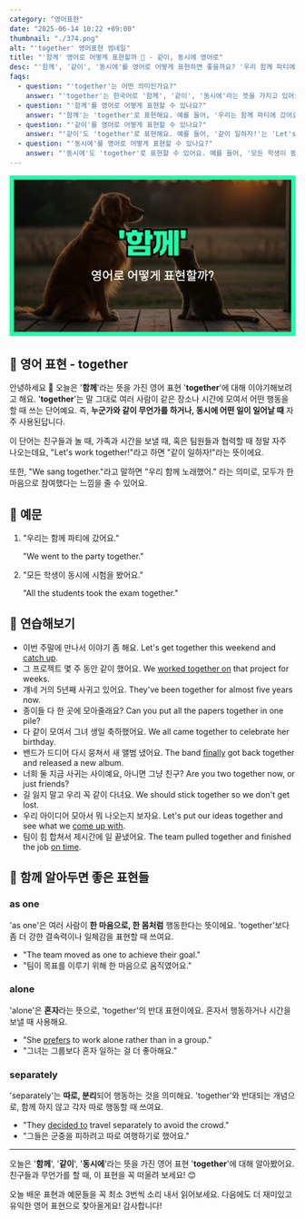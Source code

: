 ```yaml
---
category: "영어표현"
date: "2025-06-14 10:22 +09:00"
thumbnail: "./374.png"
alt: "'together' 영어표현 썸네일"
title: "'함께' 영어로 어떻게 표현할까 🤝 - 같이, 동시에 영어로"
desc: "'함께', '같이', '동시에'를 영어로 어떻게 표현하면 좋을까요? '우리 함께 파티에 갔어요.', '모든 학생이 동시에 시험을 봤어요.' 등을 영어로 표현하는 법을 배워봅시다. 다양한 예문을 통해서 연습하고 본인의 표현으로 만들어 보세요."
faqs:
  - question: "'together'는 어떤 의미인가요?"
    answer: "'together'는 한국어로 '함께', '같이', '동시에'라는 뜻을 가지고 있어요. 여러 사람이 한 장소나 시간에 모여서 어떤 행동을 할 때 사용해요."
  - question: "'함께'를 영어로 어떻게 표현할 수 있나요?"
    answer: "'함께'는 'together'로 표현해요. 예를 들어, '우리는 함께 파티에 갔어요.'는 'We went to the party together.' 라고 말할 수 있어요."
  - question: "'같이'를 영어로 어떻게 표현할 수 있나요?"
    answer: "'같이'도 'together'로 표현해요. 예를 들어, '같이 일하자!'는 'Let's work together!'라고 말해요."
  - question: "'동시에'를 영어로 어떻게 표현할 수 있나요?"
    answer: "'동시에'도 'together'로 표현할 수 있어요. 예를 들어, '모든 학생이 동시에 시험을 봤어요.'는 'All the students took the exam together.'라고 해요."
---
```


!['together' 영어표현](./374.png)

## 🌟 영어 표현 - together

안녕하세요 👋 오늘은 '**함께**'라는 뜻을 가진 영어 표현 '**together**'에 대해 이야기해보려고 해요. '**together**'는 말 그대로 여러 사람이 같은 장소나 시간에 모여서 어떤 행동을 할 때 쓰는 단어예요. 즉, **누군가와 같이 무언가를 하거나, 동시에 어떤 일이 일어날 때** 자주 사용된답니다.

이 단어는 친구들과 놀 때, 가족과 시간을 보낼 때, 혹은 팀원들과 협력할 때 정말 자주 나오는데요, "Let's work together!"라고 하면 "같이 일하자!"라는 뜻이에요.

또한, "We sang together."라고 말하면 "우리 함께 노래했어." 라는 의미로, 모두가 한 마음으로 참여했다는 느낌을 줄 수 있어요.

## 📖 예문

1. "우리는 함께 파티에 갔어요."

   "We went to the party together."

2. "모든 학생이 동시에 시험을 봤어요."

   "All the students took the exam together."

## 💬 연습해보기

<ul data-interactive-list>

  <li data-interactive-item>
    <span data-toggler>이번 주말에 만나서 이야기 좀 해요.</span>
    <span data-answer>Let's get together this weekend and <a href="/blog/in-english/021.catch-up-on/">catch up</a>.</span>
  </li>

  <li data-interactive-item>
    <span data-toggler>그 프로젝트 몇 주 동안 같이 했어요.</span>
    <span data-answer>We <a href="/blog/in-english/370.work-on/">worked together on</a> that project for weeks.</span>
  </li>

  <li data-interactive-item>
    <span data-toggler>걔네 거의 5년째 사귀고 있어요.</span>
    <span data-answer>They've been together for almost five years now.</span>
  </li>

  <li data-interactive-item>
    <span data-toggler>종이들 다 한 곳에 모아줄래요?</span>
    <span data-answer>Can you put all the papers together in one pile?</span>
  </li>

  <li data-interactive-item>
    <span data-toggler>다 같이 모여서 그녀 생일 축하했어요.</span>
    <span data-answer>We all came together to celebrate her birthday.</span>
  </li>

  <li data-interactive-item>
    <span data-toggler>밴드가 드디어 다시 뭉쳐서 새 앨범 냈어요.</span>
    <span data-answer>The band <a href="/blog/in-english/182.finally/">finally</a> got back together and released a new album.</span>
  </li>

  <li data-interactive-item>
    <span data-toggler>너희 둘 지금 사귀는 사이예요, 아니면 그냥 친구?</span>
    <span data-answer>Are you two together now, or just friends?</span>
  </li>

  <li data-interactive-item>
    <span data-toggler>길 잃지 말고 우리 꼭 같이 다녀요.</span>
    <span data-answer>We should stick together so we don't get lost.</span>
  </li>

  <li data-interactive-item>
    <span data-toggler>우리 아이디어 모아서 뭐 나오는지 보자요.</span>
    <span data-answer>Let's put our ideas together and see what we <a href="/blog/아이디어를-생각하다-영어표현/">come up with</a>.</span>
  </li>

  <li data-interactive-item>
    <span data-toggler>팀이 힘 합쳐서 제시간에 일 끝냈어요.</span>
    <span data-answer>The team pulled together and finished the job <a href="/blog/vocab-1/043.on-time/">on time</a>.</span>
  </li>

</ul>

## 🤝 함께 알아두면 좋은 표현들

### as one

'as one'은 여러 사람이 **한 마음으로, 한 몸처럼** 행동한다는 뜻이에요. 'together'보다 좀 더 강한 결속력이나 일체감을 표현할 때 쓰여요.

- "The team moved as one to achieve their goal."
- "팀이 목표를 이루기 위해 한 마음으로 움직였어요."

### alone

'alone'은 **혼자**라는 뜻으로, 'together'의 반대 표현이에요. 혼자서 행동하거나 시간을 보낼 때 사용해요.

- "She [prefers](/blog/in-english/191.prefer/) to work alone rather than in a group."
- "그녀는 그룹보다 혼자 일하는 걸 더 좋아해요."

### separately

'separately'는 **따로, 분리**되어 행동하는 것을 의미해요. 'together'와 반대되는 개념으로, 함께 하지 않고 각자 따로 행동할 때 쓰여요.

- "They [decided to](/blog/in-english/062.decide-to/) travel separately to avoid the crowd."
- "그들은 군중을 피하려고 따로 여행하기로 했어요."

---

오늘은 '**함께**', '**같이**', '**동시에**'라는 뜻을 가진 영어 표현 '**together**'에 대해 알아봤어요. 친구들과 무언가를 할 때, 이 표현을 꼭 떠올려 보세요! 😊

오늘 배운 표현과 예문들을 꼭 최소 3번씩 소리 내서 읽어보세요. 다음에도 더 재미있고 유익한 영어 표현으로 찾아올게요! 감사합니다!
